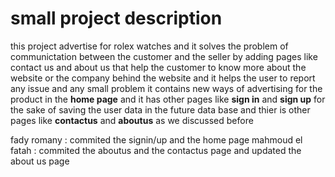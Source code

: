 # small project description

this project advertise for rolex watches and it solves the problem of communictation between the customer and the seller by adding pages like contact us and about us that help the customer
to know more about the website or the company behind the website and it helps the user to report any issue and any small problem 
it contains new ways of advertising for the product in the	**home page**
and it has other pages like **sign in** and **sign up** for the sake of saving the user data in the future data base 
and thier is other pages like **contactus** and **aboutus** as we discussed before 

fady romany : commited the signin/up and the home page 
mahmoud el fatah : commited the aboutus and the contactus page and updated the about us page 

